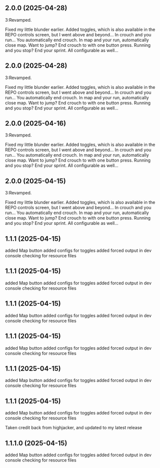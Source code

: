 ## 2.0.0 (2025-04-28)
3:Revamped.

Fixed my little blunder earlier.
Added toggles, which is also available in the REPO controls screen, but I went above and beyond...
In crouch and you run... You automatically end crouch.
In map and your run, automatically close map.
Want to jump? End crouch to with one button press.
Running and you stop? End your sprint.
All configurable as well...

## 2.0.0 (2025-04-28)
3:Revamped.

Fixed my little blunder earlier.
Added toggles, which is also available in the REPO controls screen, but I went above and beyond...
In crouch and you run... You automatically end crouch.
In map and your run, automatically close map.
Want to jump? End crouch to with one button press.
Running and you stop? End your sprint.
All configurable as well...

## 2.0.0 (2025-04-16)
3:Revamped.

Fixed my little blunder earlier.
Added toggles, which is also available in the REPO controls screen, but I went above and beyond...
In crouch and you run... You automatically end crouch.
In map and your run, automatically close map.
Want to jump? End crouch to with one button press.
Running and you stop? End your sprint.
All configurable as well...

## 2.0.0 (2025-04-15)
3:Revamped.

Fixed my little blunder earlier.
Added toggles, which is also available in the REPO controls screen, but I went above and beyond...
In crouch and you run... You automatically end crouch.
In map and your run, automatically close map.
Want to jump? End crouch to with one button press.
Running and you stop? End your sprint.
All configurable as well...

## 1.1.1 (2025-04-15)
added Map button
added configs for toggles
added forced output in dev console checking for resource files

## 1.1.1 (2025-04-15)
added Map button
added configs for toggles
added forced output in dev console checking for resource files

## 1.1.1 (2025-04-15)
added Map button
added configs for toggles
added forced output in dev console checking for resource files

## 1.1.1 (2025-04-15)
added Map button
added configs for toggles
added forced output in dev console checking for resource files

## 1.1.1 (2025-04-15)
added Map button
added configs for toggles
added forced output in dev console checking for resource files

## 1.1.1 (2025-04-15)
added Map button
added configs for toggles
added forced output in dev console checking for resource files

Taken credit back from highjacker, and updated to my latest release
## 1.1.1.0 (2025-04-15)
added Map button
added configs for toggles
added forced output in dev console checking for resource files
